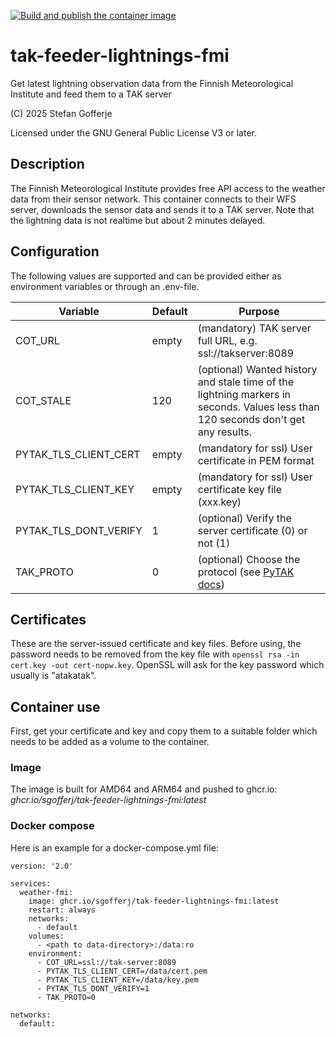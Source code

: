 
[![Build and publish the container image](https://github.com/sgofferj/tak-feeder-lightnings-fmi/actions/workflows/actions.yml/badge.svg)](https://github.com/sgofferj/tak-feeder-lightnings-fmi/actions/workflows/actions.yml)

# tak-feeder-lightnings-fmi
Get latest lightning observation data from the Finnish Meteorological Institute and feed them to a TAK server

(C) 2025 Stefan Gofferje

Licensed under the GNU General Public License V3 or later.

## Description
The Finnish Meteorological Institute provides free API access to the weather data from their sensor network. This container connects to their WFS server,
downloads the sensor data and sends it to a TAK server. Note that the lightning data is not realtime but about 2 minutes delayed.

## Configuration
The following values are supported and can be provided either as environment variables or through an .env-file.

| Variable | Default | Purpose |
|----------|---------|---------|
| COT_URL | empty | (mandatory) TAK server full URL, e.g. ssl://takserver:8089 |
| COT_STALE | 120 | (optional) Wanted history and stale time of the lightning markers in seconds. Values less than 120 seconds don't get any results. |
| PYTAK_TLS_CLIENT_CERT | empty | (mandatory for ssl) User certificate in PEM format |
| PYTAK_TLS_CLIENT_KEY | empty | (mandatory for ssl) User certificate key file (xxx.key) |
| PYTAK_TLS_DONT_VERIFY | 1 | (optional) Verify the server certificate (0) or not (1) |
| TAK_PROTO | 0 | (optional) Choose the protocol (see [PyTAK docs](https://pytak.readthedocs.io/en/stable/configuration/)) |

## Certificates
These are the server-issued certificate and key files. Before using, the password needs to be removed from the key file with `openssl rsa -in cert.key -out cert-nopw.key`. OpenSSL will ask for the key password which usually is "atakatak".

## Container use
First, get your certificate and key and copy them to a suitable folder which needs to be added as a volume to the container.

### Image
The image is built for AMD64 and ARM64 and pushed to ghcr.io: *ghcr.io/sgofferj/tak-feeder-lightnings-fmi:latest*

### Docker compose
Here is an example for a docker-compose.yml file:
```
version: '2.0'

services:
  weather-fmi:
    image: ghcr.io/sgofferj/tak-feeder-lightnings-fmi:latest
    restart: always
    networks:
      - default
    volumes:
      - <path to data-directory>:/data:ro
    environment:
      - COT_URL=ssl://tak-server:8089
      - PYTAK_TLS_CLIENT_CERT=/data/cert.pem
      - PYTAK_TLS_CLIENT_KEY=/data/key.pem
      - PYTAK_TLS_DONT_VERIFY=1
      - TAK_PROTO=0

networks:
  default:
